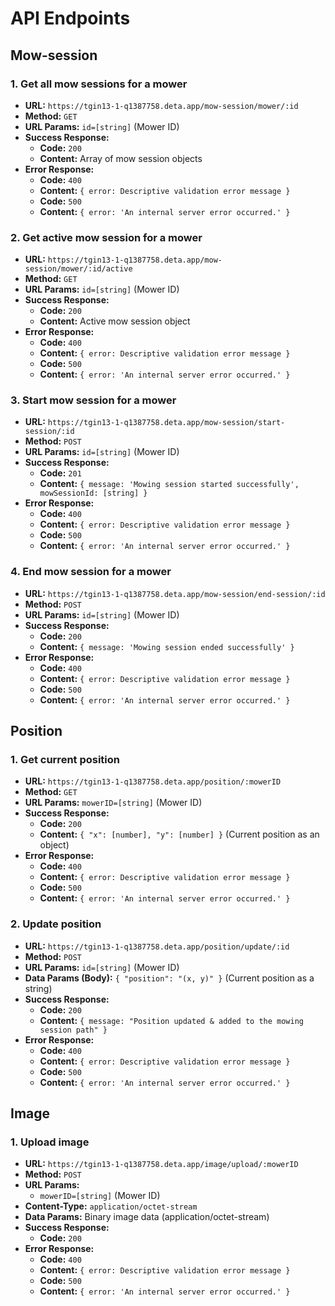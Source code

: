 # API Endpoints

## Mow-session

### 1. Get all mow sessions for a mower

- **URL:** `https://tgin13-1-q1387758.deta.app/mow-session/mower/:id`
- **Method:** `GET`
- **URL Params:** `id=[string]` (Mower ID)
- **Success Response:**
  - **Code:** `200`
  - **Content:** Array of mow session objects
- **Error Response:**
  - **Code:** `400`
  - **Content:** `{ error: Descriptive validation error message }`
  - **Code:** `500`
  - **Content:** `{ error: 'An internal server error occurred.' }`

### 2. Get active mow session for a mower

- **URL:** `https://tgin13-1-q1387758.deta.app/mow-session/mower/:id/active`
- **Method:** `GET`
- **URL Params:** `id=[string]` (Mower ID)
- **Success Response:**
  - **Code:** `200`
  - **Content:** Active mow session object
- **Error Response:**
  - **Code:** `400`
  - **Content:** `{ error: Descriptive validation error message }`
  - **Code:** `500`
  - **Content:** `{ error: 'An internal server error occurred.' }`

### 3. Start mow session for a mower

- **URL:** `https://tgin13-1-q1387758.deta.app/mow-session/start-session/:id`
- **Method:** `POST`
- **URL Params:** `id=[string]` (Mower ID)
- **Success Response:**
  - **Code:** `201`
  - **Content:** `{ message: 'Mowing session started successfully', mowSessionId: [string] }`
- **Error Response:**
  - **Code:** `400`
  - **Content:** `{ error: Descriptive validation error message }`
  - **Code:** `500`
  - **Content:** `{ error: 'An internal server error occurred.' }`

### 4. End mow session for a mower

- **URL:** `https://tgin13-1-q1387758.deta.app/mow-session/end-session/:id`
- **Method:** `POST`
- **URL Params:** `id=[string]` (Mower ID)
- **Success Response:**
  - **Code:** `200`
  - **Content:** `{ message: 'Mowing session ended successfully' }`
- **Error Response:**
  - **Code:** `400`
  - **Content:** `{ error: Descriptive validation error message }`
  - **Code:** `500`
  - **Content:** `{ error: 'An internal server error occurred.' }`

## Position

### 1. Get current position

- **URL:** `https://tgin13-1-q1387758.deta.app/position/:mowerID`
- **Method:** `GET`
- **URL Params:** `mowerID=[string]` (Mower ID)
- **Success Response:**
  - **Code:** `200`
  - **Content:** `{ "x": [number], "y": [number] }` (Current position as an object)
- **Error Response:**
  - **Code:** `400`
  - **Content:** `{ error: Descriptive validation error message }`
  - **Code:** `500`
  - **Content:** `{ error: 'An internal server error occurred.' }`

### 2. Update position

- **URL:** `https://tgin13-1-q1387758.deta.app/position/update/:id`
- **Method:** `POST`
- **URL Params:** `id=[string]` (Mower ID)
- **Data Params (Body):** `{ "position": "(x, y)" }` (Current position as a string)
- **Success Response:**
  - **Code:** `200`
  - **Content:** `{ message: "Position updated & added to the mowing session path" }`
- **Error Response:**
  - **Code:** `400`
  - **Content:** `{ error: Descriptive validation error message }`
  - **Code:** `500`
  - **Content:** `{ error: 'An internal server error occurred.' }`

## Image

### 1. Upload image

- **URL:** `https://tgin13-1-q1387758.deta.app/image/upload/:mowerID`
- **Method:** `POST`
- **URL Params:**
  - `mowerID=[string]` (Mower ID)
- **Content-Type:** `application/octet-stream`
- **Data Params:** Binary image data (application/octet-stream)
- **Success Response:**
  - **Code:** `200`
- **Error Response:**
  - **Code:** `400`
  - **Content:** `{ error: Descriptive validation error message }`
  - **Code:** `500`
  - **Content:** `{ error: 'An internal server error occurred.' }`

